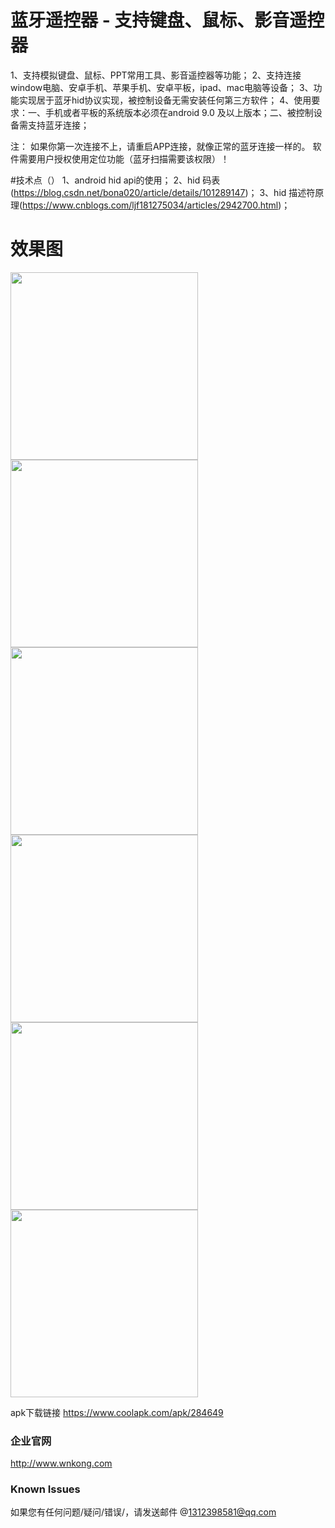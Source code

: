 # 蓝牙遥控器 - 支持键盘、鼠标、影音遥控器

1、支持模拟键盘、鼠标、PPT常用工具、影音遥控器等功能；
2、支持连接window电脑、安卓手机、苹果手机、安卓平板，ipad、mac电脑等设备；
3、功能实现居于蓝牙hid协议实现，被控制设备无需安装任何第三方软件；
4、使用要求：一、手机或者平板的系统版本必须在android 9.0 及以上版本；二、被控制设备需支持蓝牙连接；

注：
如果你第一次连接不上，请重启APP连接，就像正常的蓝牙连接一样的。
软件需要用户授权使用定位功能（蓝牙扫描需要该权限）！

#技术点（）
1、android hid api的使用；
2、hid 码表(<a href="https://blog.csdn.net/bona020/article/details/101289147">https://blog.csdn.net/bona020/article/details/101289147</a>)；
3、hid 描述符原理(<a href="https://www.cnblogs.com/ljf181275034/articles/2942700.html">https://www.cnblogs.com/ljf181275034/articles/2942700.html</a>)；

# 效果图

 <img src="https://github.com/supertaohaili/BtRemote/blob/master/img0.png" width="300">
 <img src="https://github.com/supertaohaili/BtRemote/blob/master/img1.jpg" width="300">
 <img src="https://github.com/supertaohaili/BtRemote/blob/master/img2.jpg" width="300">
 <img src="https://github.com/supertaohaili/BtRemote/blob/master/img3.jpg" width="300">
 <img src="https://github.com/supertaohaili/BtRemote/blob/master/img4.jpg" width="300">
 <img src="https://github.com/supertaohaili/BtRemote/blob/master/img5.jpg" width="300">


apk下载链接
<a href="https://www.coolapk.com/apk/284649">https://www.coolapk.com/apk/284649</a>

### 企业官网
<a href="http://www.wnkong.com">http://www.wnkong.com</a>

### Known Issues
如果您有任何问题/疑问/错误/，请发送邮件 @1312398581@qq.com
